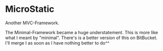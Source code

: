 # MicroStatic

Another MVC-Framework.

The Minimal-Framework became a huge understatement. This is more like what I meant by "minimal".
There's is a better version of this on BitBucket. I'll merge I as soon as I have nothing better to do^^
